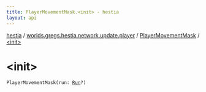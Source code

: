 ```yaml
---
title: PlayerMovementMask.<init> - hestia
layout: api
---
```


<div class='api-docs-breadcrumbs'><a href="../../index.html">hestia</a> / <a href="../index.html">worlds.gregs.hestia.network.update.player</a> / <a href="index.html">PlayerMovementMask</a> / <a href="./-init-.html">&lt;init&gt;</a></div>

# &lt;init&gt;

<div class="signature"><code><span class="identifier">PlayerMovementMask</span><span class="symbol">(</span><span class="parameterName" id="worlds.gregs.hestia.network.update.player.PlayerMovementMask$<init>(worlds.gregs.hestia.game.api.movement.Run)/run">run</span><span class="symbol">:</span>&nbsp;<a href="../../worlds.gregs.hestia.game.api.movement/-run/index.html"><span class="identifier">Run</span></a><span class="symbol">?</span><span class="symbol">)</span></code></div>
